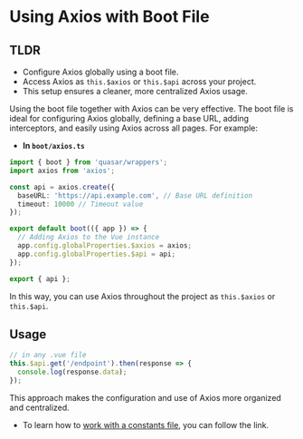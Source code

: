 # Using Axios with Boot File

## TLDR

- Configure Axios globally using a boot file.
- Access Axios as `this.$axios` or `this.$api` across your project.
- This setup ensures a cleaner, more centralized Axios usage.

Using the boot file together with Axios can be very effective. The boot file is ideal for configuring Axios globally, defining a base URL, adding interceptors, and easily using Axios across all pages. For example:

- **In `boot/axios.ts`**

```typescript
import { boot } from 'quasar/wrappers';
import axios from 'axios';

const api = axios.create({
  baseURL: 'https://api.example.com', // Base URL definition
  timeout: 10000 // Timeout value
});

export default boot(({ app }) => {
  // Adding Axios to the Vue instance
  app.config.globalProperties.$axios = axios;
  app.config.globalProperties.$api = api;
});

export { api };
```

In this way, you can use Axios throughout the project as `this.$axios` or `this.$api`.

## Usage

```typescript
// in any .vue file
this.$api.get('/endpoint').then(response => {
  console.log(response.data);
});
```

This approach makes the configuration and use of Axios more organized and centralized.

- To learn how to [work with a constants file](../vue/work.with.constants.file.md), you can follow the link.
